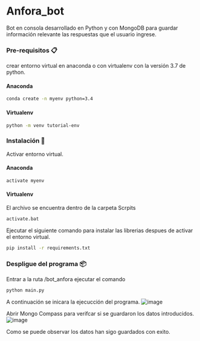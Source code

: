 # Anfora_bot
Bot en consola desarrollado en Python y con MongoDB para guardar información relevante las respuestas que el usuario ingrese.

### Pre-requisitos 📋
crear entorno virtual en anaconda o con virtualenv con la versión 3.7 de python.

#### Anaconda 
```bash
conda create -n myenv python=3.4
```
#### Virtualenv
```bash
python -m venv tutorial-env
```

### Instalación  🔧
Activar entorno virtual.
#### Anaconda
```bash
activate myenv
```

#### Virtualenv 
El archivo se encuentra dentro de la carpeta Scrpits 
```bash
activate.bat
```
Ejecutar el siguiente comando para instalar las librerias despues de activar el entorno virtual.
```bash
pip install -r requirements.txt
```

### Despligue del programa 📦
Entrar a la ruta /bot_anfora ejecutar el comando 
```bash
python main.py
```
A continuación se inicara la ejecucción del programa.
![image](https://user-images.githubusercontent.com/59720195/137990213-3813110b-e147-4050-b2cd-906242129a41.png)

Abrir Mongo Compass para verifcar si se guardaron los datos introducidos.
![image](https://user-images.githubusercontent.com/59720195/137990967-3d3f35d9-6d93-4b32-9042-d55b6eaac0c4.png)

Como se puede observar los datos han sigo guardados con exito.
